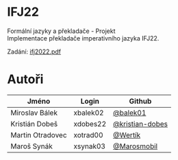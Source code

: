 # IFJ22
Formální jazyky a překladače - Projekt \
Implementace překladače imperativního jazyka IFJ22.

Zadání: [ifj2022.pdf](ifj2022.pdf)

# Autoři
| Jméno            | Login    | Github                                               |
| ---------------- | -------- | ---------------------------------------------------- |
| Miroslav Bálek   | xbalek02 | [@balek01](https://github.com/balek01)               |
| Kristián Dobeš   | xdobes22 | [@kristian-dobes](https://github.com/kristian-dobes) |
| Martin Otradovec | xotrad00 | [@Wertík](https://github.com/Wertik)                 |
| Maroš Synák      | xsynak03 | [@Marosmobil](https://github.com/Marosmobil)         |
